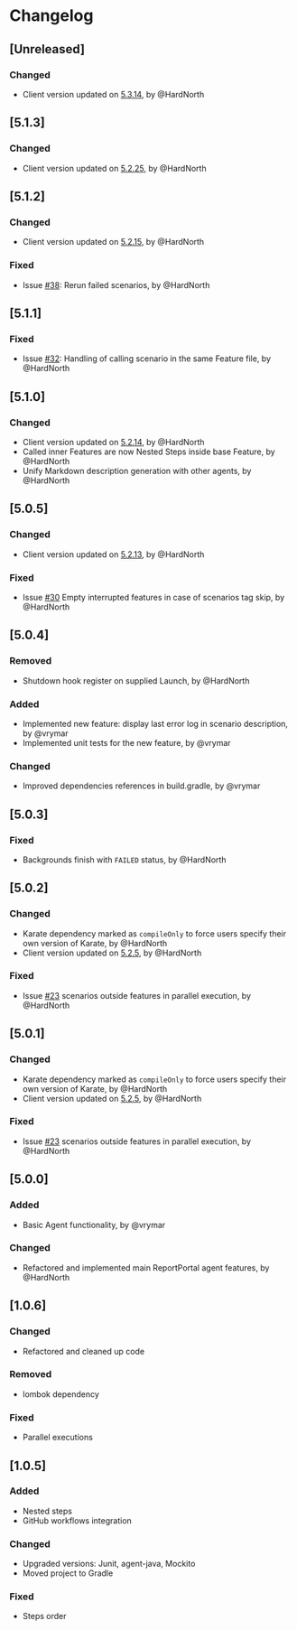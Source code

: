 # Changelog

## [Unreleased]
### Changed
- Client version updated on [5.3.14](https://github.com/reportportal/client-java/releases/tag/5.3.14), by @HardNorth

## [5.1.3]
### Changed
- Client version updated on [5.2.25](https://github.com/reportportal/client-java/releases/tag/5.2.25), by @HardNorth

## [5.1.2]
### Changed
- Client version updated on [5.2.15](https://github.com/reportportal/client-java/releases/tag/5.2.15), by @HardNorth
### Fixed
- Issue [#38](https://github.com/reportportal/agent-java-karate/issues/38): Rerun failed scenarios, by @HardNorth

## [5.1.1]
### Fixed
- Issue [#32](https://github.com/reportportal/agent-java-karate/issues/32): Handling of calling scenario in the same Feature file, by @HardNorth

## [5.1.0]
### Changed
- Client version updated on [5.2.14](https://github.com/reportportal/client-java/releases/tag/5.2.14), by @HardNorth
- Called inner Features are now Nested Steps inside base Feature, by @HardNorth
- Unify Markdown description generation with other agents, by @HardNorth

## [5.0.5]
### Changed
- Client version updated on [5.2.13](https://github.com/reportportal/client-java/releases/tag/5.2.13), by @HardNorth
### Fixed
- Issue [#30](https://github.com/reportportal/agent-java-karate/issues/30) Empty interrupted features in case of scenarios tag skip, by @HardNorth

## [5.0.4]
### Removed
- Shutdown hook register on supplied Launch, by @HardNorth
### Added
- Implemented new feature: display last error log in scenario description, by @vrymar
- Implemented unit tests for the new feature, by @vrymar
### Changed
- Improved dependencies references in build.gradle, by @vrymar

## [5.0.3]
### Fixed
- Backgrounds finish with `FAILED` status, by @HardNorth

## [5.0.2]
### Changed
- Karate dependency marked as `compileOnly` to force users specify their own version of Karate, by @HardNorth
- Client version updated on [5.2.5](https://github.com/reportportal/client-java/releases/tag/5.2.5), by @HardNorth
### Fixed
- Issue [#23](https://github.com/reportportal/agent-java-karate/issues/23) scenarios outside features in parallel execution, by @HardNorth

## [5.0.1]
### Changed
- Karate dependency marked as `compileOnly` to force users specify their own version of Karate, by @HardNorth
- Client version updated on [5.2.5](https://github.com/reportportal/client-java/releases/tag/5.2.5), by @HardNorth
### Fixed
- Issue [#23](https://github.com/reportportal/agent-java-karate/issues/23) scenarios outside features in parallel execution, by @HardNorth

## [5.0.0]
### Added
- Basic Agent functionality, by @vrymar 
### Changed
- Refactored and implemented main ReportPortal agent features, by @HardNorth

## [1.0.6]
### Changed
- Refactored and cleaned up code
### Removed
- lombok dependency
### Fixed
- Parallel executions


## [1.0.5]
### Added
- Nested steps
- GitHub workflows integration
### Changed
- Upgraded versions: Junit, agent-java, Mockito
- Moved project to Gradle
### Fixed
- Steps order
